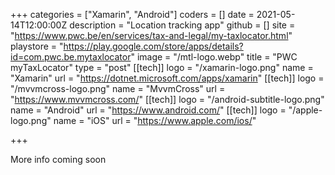 +++
categories = ["Xamarin", "Android"]
coders = []
date = 2021-05-14T12:00:00Z
description = "Location tracking app"
github = []
site = "https://www.pwc.be/en/services/tax-and-legal/my-taxlocator.html"
playstore = "https://play.google.com/store/apps/details?id=com.pwc.be.mytaxlocator"
image = "/mtl-logo.webp"
title = "PWC myTaxLocator"
type = "post"
[[tech]]
logo = "/xamarin-logo.png"
name = "Xamarin"
url = "https://dotnet.microsoft.com/apps/xamarin"
[[tech]]
logo = "/mvvmcross-logo.png"
name = "MvvmCross"
url = "https://www.mvvmcross.com/"
[[tech]]
logo = "/android-subtitle-logo.png"
name = "Android"
url = "https://www.android.com/"
[[tech]]
logo = "/apple-logo.png"
name = "iOS"
url = "https://www.apple.com/ios/"



+++

More info coming soon
